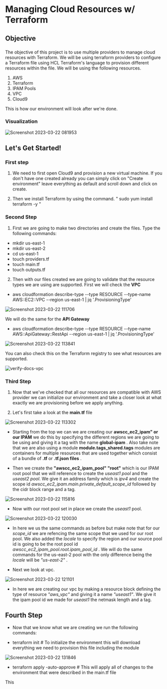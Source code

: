 # Managing Cloud Resources w/ Terraform

## Objective

### 

<p> The objective of this project is to use multiple providers to manage cloud resources with Terraform. We will be using terraform providers to configure a Terraform file using HCL Terraform's language to provision different resources within the file. We will be using the following resources.</p>

1. AWS
2. Terraform
3. IPAM Pools
4. VPC
5. Cloud9

This is how our environment will look after we're done.

### Visualization

![Screenshot 2023-03-22 081953](https://user-images.githubusercontent.com/108555140/226919840-99549603-778f-4faf-a477-63fcf43e6821.png)


## Let's Get Started!

###

### First step

1. We need to first open Cloud9 and provision a new virtual machine. If you don't have one created already you can simply click on "Create environment" leave everything as default and scroll down and click on create.

2. Then we install Terraform by using the command. " sudo yum install terraform -y "


### Second Step

1. First we are going to make two directories and create the files. Type the following commands:
 * mkdir us-east-1
 * mkdir us-east-2   
 * cd us-east-1 
 * touch providers.tf
 * touch main.tf  
 * touch outputs.tf

2. Then with our files created we are going to validate that the resource types we are using are supported. First we will check the **VPC**

* aws cloudformation describe-type --type RESOURCE --type-name AWS::EC2::VPC --region us-east-1 | jq '.ProvisioningType'

![Screenshot 2023-03-22 111706](https://user-images.githubusercontent.com/108555140/226975160-02351cc9-f6dc-4f38-97b0-5627497abc39.png)

We will do the same for the **API Gateway**

* aws cloudformation describe-type --type RESOURCE --type-name AWS::ApiGateway::RestApi --region us-east-1 | jq '.ProvisioningType'

![Screenshot 2023-03-22 113841](https://user-images.githubusercontent.com/108555140/226975474-16ca7a0c-2e3f-49d9-a2e7-c32fd7409892.png)

You can also check this on the Terraform registry to see what resources are supported.

![verify-docs-vpc](https://user-images.githubusercontent.com/108555140/226975673-3025db90-7ec2-4587-a606-36212845c5b0.png)

### Third Step

1. Now that we've checked that all our resources are compatible with AWS provider we can initialize our environment and take a closer look at what exactly we are provisioning before we apply anything.

2. Let's first take a look at the **main.tf** file

![Screenshot 2023-03-22 113302](https://user-images.githubusercontent.com/108555140/226976371-cd98e40d-e168-4e9d-ac98-2709974302da.png)

- Starting from the top we can we are creating our **awscc_ec2_ipam" or our IPAM** we do this by specifying the different regions we are going to be using and giving it a tag with the name **global-ipam** . Also take note that we are also using a module **module.tags_shared.tags** modules are containers for multiple resources that are used together which consist of a bundle of **.tf** or **.tf.json files** .

- Then we create the **"awscc_ec2_ipam_pool" "root"** which is our IPAM root pool that we will reference to create the *useast1 pool* and the *useast2 pool*. We give it an address family which is *ipv4* and create the scope id *awscc_ec2_ipam.main.private_default_scope_id*  followed by the cidr block range and a tag.

![Screenshot 2023-03-22 115816](https://user-images.githubusercontent.com/108555140/226980958-b9449117-765e-4c9c-9bbf-ae75cd9c0ef2.png)


- Now with our root pool set in place we create the *useast1* pool. 

![Screenshot 2023-03-22 120030](https://user-images.githubusercontent.com/108555140/226981427-dc34c800-d169-4c65-aa86-b22aee3eb7d0.png)

- In here we us the same commands as before but make note that for our *scope_id* we are refencing the same scope that we used for our root pool. We also added the *locale* to specify the region and our source pool id is going to be the root pool id *awscc_ec2_ipam_pool.root.ipam_pool_id* . We will do the same commands for the us-east-2 pool with the only difference being the *locale* will be *"us-east-2"* .

- Next we look at vpc.

![Screenshot 2023-03-22 121101](https://user-images.githubusercontent.com/108555140/226984141-c0875b6f-33e3-4858-a777-c2c0d42a9d31.png)

- In here we are creating our vpc by making a resource block defining the type of resource *"aws_vpc"* and giving it a name *"useast1"*. We give it the ipam pool id we made for *useast1* the netmask length and a tag.
 

## Fourth Step

- Now that we know what we are creating we run the following commands:

* terraform init   # To initialize the environment this will download everything we need to provision this file including the module

![Screenshot 2023-03-22 131846](https://user-images.githubusercontent.com/108555140/227000512-4e87e83b-7751-418e-bd7f-4a8882c7d5e8.png)


* terraform apply -auto-approve   # This will apply all of changes to the environment that were described in the main.tf file



This
